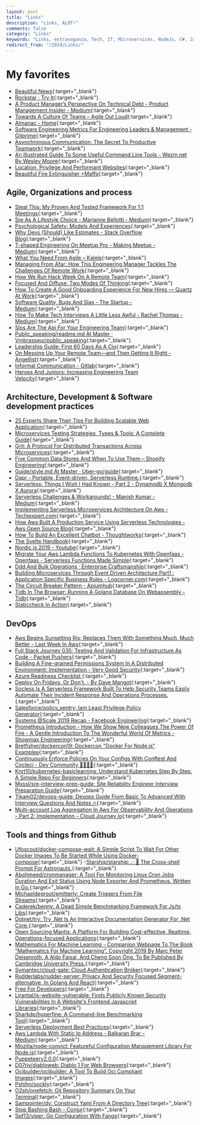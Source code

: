 ```yaml
---
layout: post
title: "Links"
description: "Links, ALOT!"
comments: false
category: "Links"
keywords: "Links, extravaganza, Tech, IT, Microservices, NodeJs, C#, Javascript, Solution architecture"
redirect_from: "/2019/Links/"
---
```

<!-- markdownlint-disable MD033 MD020-->
# My favorites<a name="favorites"></a>

- [Beautiful News](https://informationisbeautiful.net/beautifulnews/){:target="_blank"}
- [Rockstar : Try It](https://codewithrockstar.com/online?load=/rockstar/examples/99_beers.rock){:target="_blank"}
- [A Product Manager’s​ Perspective On Technical Debt - Product Management Insider - Medium](https://medium.com/pminsider/a-product-managers-perspective-on-technical-debt-72fc8c91ed51){:target="_blank"}
- [Towards A Culture Of Teams – Agile Out Loud](https://agileoutloud.wordpress.com/2019/10/17/towards-a-culture-of-teams/){:target="_blank"}
- [Almanac - Home](https://askalmanac.com/home?ref=producthunt){:target="_blank"}
- [Software Engineering Metrics For Engineering Leaders & Management - Gitprime](https://www.gitprime.com/guides/code-review/){:target="_blank"}
- [Asynchronous Communication: The Secret To Productive Teamwork](https://doist.com/blog/asynchronous-communication/){:target="_blank"}
- [An Illustrated Guide To Some Useful Command Line Tools - Wezm.net By Wesley Moore](https://www.wezm.net/technical/2019/10/useful-command-line-tools/){:target="_blank"}
- [Location, Privilege And Performant Websites](https://blog.stephaniestimac.com/posts/10-30-2019-performance/){:target="_blank"}
- [Beautiful Fire Extinguisher +Maffs](https://www.maffs.jp/c/extinguisher/vf1ham){:target="_blank"}

## Agile, Organizations and process<a name="agile"></a>

- [Steal This: My Proven And Tested Framework For 1:1 Meetings](https://medium.com/swlh/https-medium-com-rukmini-reddy-1-1-meetings-bdac39deeb22){:target="_blank"}
- [Sre As A Lifestyle Choice - Marianne Bellotti - Medium](https://medium.com/@bellmar/sre-as-a-lifestyle-choice-de9f5a82d73d){:target="_blank"}
- [Psychological Safety: Models And Experiences](https://www.infoq.com/articles/psychological-safety-models-experiences/){:target="_blank"}
- [Why Devs (Should) Like Estimates - Stack Overflow Blog](https://stackoverflow.blog/2019/10/23/why-devs-should-like-estimates/){:target="_blank"}
- [T-shaped Engineering On Meetup Pro - Making Meetup - Medium](https://medium.com/making-meetup/t-shaped-engineering-on-meetup-pro-1e0a38df7f5b){:target="_blank"}
- [What You Need From Agile – Kalele](https://kalele.io/what-you-need-from-agile/){:target="_blank"}
- [Managing From Afar: How This Engineering Manager Tackles The Challenges Of Remote Work](https://blog.gitprime.com/engineering-manager-remote-work/){:target="_blank"}
- [How We Run Hack Week On A Remote Team](https://open.buffer.com/hack-week-remote/){:target="_blank"}
- [Focused And Diffuse: Two Modes Of Thinking](https://fs.blog/2019/10/focused-diffuse-thinking/){:target="_blank"}
- [How To Create A Good Onboarding Experience For New Hires — Quartz At Work](https://qz.com/work/1712534/how-to-create-a-good-onboarding-experience-for-new-hires/){:target="_blank"}
- [Software Quality, Bugs And Slas - The Startup - Medium](https://medium.com/swlh/software-quality-bugs-and-slas-3d4a6bf7aa5e){:target="_blank"}
- [How To Make Tech Interviews A Little Less Awful - Rachel Thomas - Medium](https://medium.com/@racheltho/how-to-make-tech-interviews-a-little-less-awful-c29f35431987){:target="_blank"}
- [Slos Are The Api For Your Engineering Team](https://www.infoq.com/articles/slos-engineering-team-API/){:target="_blank"}
- [Public_speaking/readme.md At Master · Vmbrasseur/public_speaking](https://github.com/vmbrasseur/Public_Speaking/blob/master/README.md){:target="_blank"}
- [Leadership Guide: First 60 Days As A Cio](https://www.pluralsight.com/resource-center/guides/first-60-days/thank-you){:target="_blank"}
- [On Messing Up Your Remote Team—and Then Getting It Right - Angellist](https://angel.co/blog/on-messing-up-your-remote-team-and-then-getting-it-right){:target="_blank"}
- [Informal Communication - Gitlab](https://about.gitlab.com/company/culture/all-remote/informal-communication/){:target="_blank"}
- [Heroes And Juniors: Increasing Engineering Team Velocity](https://medium.com/@bellmar/heroes-and-juniors-increasing-engineering-team-velocity-97ce6a59103e){:target="_blank"}

## Architecture, Development & Software development practices <a name="development"></a>

- [25 Experts Share Their Tips For Building Scalable Web Application](https://www.simform.com/tips-building-scalable-web-applications/){:target="_blank"}
- [Microservices Testing Strategies, Types & Tools: A Complete Guide](https://www.simform.com/microservice-testing-strategies/){:target="_blank"}
- [Grit: A Protocol For Distributed Transactions Across Microservices](https://tech.ebayinc.com/engineering/grit-a-protocol-for-distributed-transactions-across-microservices/){:target="_blank"}
- [Five Common Data Stores And When To Use Them – Shopify Engineering](https://engineering.shopify.com/blogs/engineering/five-common-data-stores-usage){:target="_blank"}
- [Guide/style.md At Master · Uber-go/guide](https://github.com/uber-go/guide/blob/master/style.md){:target="_blank"}
- [Dapr - Portable, Event-driven, Serverless Runtime.](https://dapr.io/){:target="_blank"}
- [Serverless: Things I Wish I Had Known - Part 2 - Dynamodb X Mongodb X Aurora](https://medium.com/@cbernardes/serverless-things-i-wish-i-had-known-part-2-dynamodb-x-mongodb-x-aurora-serverless-1053cfddff36){:target="_blank"}
- [Serverless Challenges & Workarounds! - Manish Kumar - Medium](https://medium.com/@mkumar9009/serverless-challenges-workarounds-a3354750360b){:target="_blank"}
- [Implementing Serverless Microservices Architecture On Aws - Techiexpert.com](https://www.techiexpert.com/implementing-serverless-microservices-architecture-on-aws/){:target="_blank"}
- [How Aws Built A Production Service Using Serverless Technologies - Aws Open Source Blog](https://aws.amazon.com/blogs/opensource/real-world-serverless-application/){:target="_blank"}
- [How To Build An Excellent Chatbot - Thoughtworks](https://www.thoughtworks.com/insights/blog/how-build-excellent-chatbot){:target="_blank"}
- [The Svelte Handbook](https://www.freecodecamp.org/news/the-svelte-handbook/){:target="_blank"}
- [Nordic.js 2019 - Youtube](https://www.youtube.com/playlist?list=PLGP3VO5jDf8x0gh5H7dZ41F0nVDlwDMuy#nordicjs){:target="_blank"}
- [Migrate Your Aws Lambda Functions To Kubernetes With Openfaas - Openfaas - Serverless Functions Made Simple](https://www.openfaas.com/blog/lambda-to-openfaas/){:target="_blank"}
- [Ddd And Bulk Operations · Enterprise Craftsmanship](https://enterprisecraftsmanship.com/posts/ddd-bulk-operations/){:target="_blank"}
- [Building Microservices Through Event Driven Architecture Part1 : Application Specific Business Rules - Logcorner.com](http://logcorner.com/building-microservices-through-event-driven-architecture-part1-application-specific-business-rules/){:target="_blank"}
- [The Circuit Breaker Pattern - Apiumhub](https://apiumhub.com/tech-blog-barcelona/the-circuit-breaker-pattern/){:target="_blank"}
- [Tidb In The Browser: Running A Golang Database On Webassembly - Tidb](https://pingcap.com/blog/tidb-in-the-browser-running-a-golang-database-on-webassembly/){:target="_blank"}
- [Staticcheck In Action](https://superhighway.dev/staticcheck-in-action){:target="_blank"}

## DevOps<a name="devops"></a>

- [Aws Begins Sunsetting Ris; Replaces Them With Something Much, Much Better - Last Week In Aws](https://www.lastweekinaws.com/blog/aws-begins-sunsetting-ris-replaces-them-with-something-much-much-better/){:target="_blank"}
- [Full Stack Journey 035: Testing And Validation For Infrastructure As Code - Packet Pushers](https://packetpushers.net/podcast/full-stack-journey-035-testing-and-validation-for-infrastructure-as-code/){:target="_blank"}
- [Building A Fine-grained Permissions System In A Distributed Environment: Implementation - Very Good Security](https://blog.verygoodsecurity.com/posts/building-a-fine-grained-permissions-system-in-a-distributed-environment/){:target="_blank"}
- [Azure Readiness Checklist ](https://github.com/ghostinthewires/Azure-Readiness-Checklist){:target="_blank"}
- [Deploy On Fridays, Or Don't. - By Dave Mangot](https://hackernoon.com/deploy-on-fridays-or-dont-qg2y32jk){:target="_blank"}
- [Socless Is A Serverless Framework Built To Help Security Teams Easily Automate Their Incident Response And Operations Processes.](https://twilio-labs.github.io/socless/){:target="_blank"}
- [Salesforce/policy_sentry: Iam Least Privilege Policy Generator](https://github.com/salesforce/policy_sentry){:target="_blank"}
- [Systems @Scale 2019 Recap - Facebook Engineering](https://engineering.fb.com/networking-traffic/systems-scale-2019/){:target="_blank"}
- [Prometheus Introduction - How We Show New Colleagues The Power Of Fire - A Gentle Introduction To The Wonderful World Of Metrics - Showmax Engineering](https://tech.showmax.com/2019/10/prometheus-introduction/){:target="_blank"}
- [Bretfisher/dockercon19: Dockercon "Docker For Node.js" Examples](https://github.com/BretFisher/dockercon19){:target="_blank"}
- [Continuously Enforce Policies On Your Configs With Conftest And Circleci - Dev Community 👩‍💻👨‍💻](https://dev.to/kenfdev/continuously-enforce-policies-on-your-configs-with-conftest-and-circleci-1afd){:target="_blank"}
- [Knrt10/kubernetes-basiclearning: Understand Kubernetes Step By Step. A Simple Repo For Beginners](https://github.com/knrt10/kubernetes-basicLearning){:target="_blank"}
- [Mxssl/sre-interview-prep-guide: Site Reliability Engineer Interview Preparation Guide](https://github.com/mxssl/sre-interview-prep-guide){:target="_blank"}
- [Tikam02/devops-guide: Devops Guide From Basic To Advanced With Interview Questions And Notes 🔥](https://github.com/Tikam02/DevOps-Guide){:target="_blank"}
- [Multi-account Log Aggregation In Aws For Observability And Operations - Part 2: Implementation – Cloud Journey Io](https://www.cloudjourney.io/articles/publiccloud/central_logging_part_2-su/){:target="_blank"}

## Tools and things from Github <a name="tools"></a>

- [Ufoscout/docker-compose-wait: A Simple Script To Wait For Other Docker Images To Be Started While Using Docker-compose](https://github.com/ufoscout/docker-compose-wait){:target="_blank"}
-[Starship/starship: ☄🌌️ The Cross-shell Prompt For Astronauts.](https://github.com/starship/starship){:target="_blank"}
- [Abohmeed/cronmanager: A Tool For Monitoring Linux Cron Jobs Duration And Exit Status Using Node Exporter And Prometheus. Written In Go.](https://github.com/abohmeed/cronmanager){:target="_blank"}
- [Michaeldegroot/emitterly: Create Triggers From File Streams](https://github.com/michaeldegroot/Emitterly){:target="_blank"}
- [Caderek/benny: A Dead Simple Benchmarking Framework For Js/ts Libs](https://github.com/caderek/benny){:target="_blank"}
- [Dotnet/try: Try .Net Is An Interactive Documentation Generator For .Net Core.](https://github.com/dotnet/try?WT.mc_id=-blog-scottha){:target="_blank"}
- [Open Sourcing Mantis: A Platform For Building Cost-effective, Realtime, Operations-focused Applications](https://medium.com/netflix-techblog/open-sourcing-mantis-a-platform-for-building-cost-effective-realtime-operations-focused-5b8ff387813a){:target="_blank"}
- [Mathematics For Machine Learning - Companion Webpage To The Book “Mathematics For Machine Learning”. Copyright 2019 By Marc Peter Deisenroth, A Aldo Faisal, And Cheng Soon Ong. To Be Published By Cambridge University Press.](https://mml-book.github.io/){:target="_blank"}
- [Symantec/cloud-gate: Cloud Authentication Broker](https://github.com/Symantec/cloud-gate){:target="_blank"}
- [Rudderlabs/rudder-server: Privacy And Security Focused Segment-alternative, In Golang And React](https://github.com/rudderlabs/rudder-server){:target="_blank"}
- [Free For Developers](https://free-for.dev/#/){:target="_blank"}
- [Lirantal/is-website-vulnerable: Finds Publicly Known Security Vulnerabilities In A Website's Frontend Javascript Libraries](https://github.com/lirantal/is-website-vulnerable){:target="_blank"}
- [Sharkdp/hyperfine: A Command-line Benchmarking Tool](https://github.com/sharkdp/hyperfine){:target="_blank"}
- [Serverless Deployment Best Practices](https://serverless.com/blog/serverless-deployment-best-practices/){:target="_blank"}
- [Aws Lambda With Static Ip Address - Balkaran Brar - Medium](https://medium.com/@balkaran.brar/aws-lambda-with-static-ip-address-c82e3043c2ed){:target="_blank"}
- [Mozilla/node-convict: Featureful Configuration Management Library For Node.js](https://github.com/mozilla/node-convict){:target="_blank"}
- [Puppeteerv2.0.0](https://pptr.dev/){:target="_blank"}
- [D07riv/diabloweb: Diablo 1 For Web Browsers](https://github.com/d07RiV/diabloweb){:target="_blank"}
- [Ocibuilder/ocibuilder: A Tool To Build Oci Compliant Images](https://github.com/ocibuilder/ocibuilder){:target="_blank"}
- [Pshihn/sockly](https://github.com/pshihn/sockly){:target="_blank"}
- [O2sh/onefetch: Git Repository Summary On Your Terminal](https://github.com/o2sh/onefetch){:target="_blank"}
- [Sampointer/dy: Construct Yaml From A Directory Tree](https://github.com/sampointer/dy){:target="_blank"}
- [Stop Bashing Bash - Conjur](https://www.conjur.org/blog/stop-bashing-bash/){:target="_blank"}
- [Spf13/viper: Go Configuration With Fangs](https://github.com/spf13/viper){:target="_blank"}